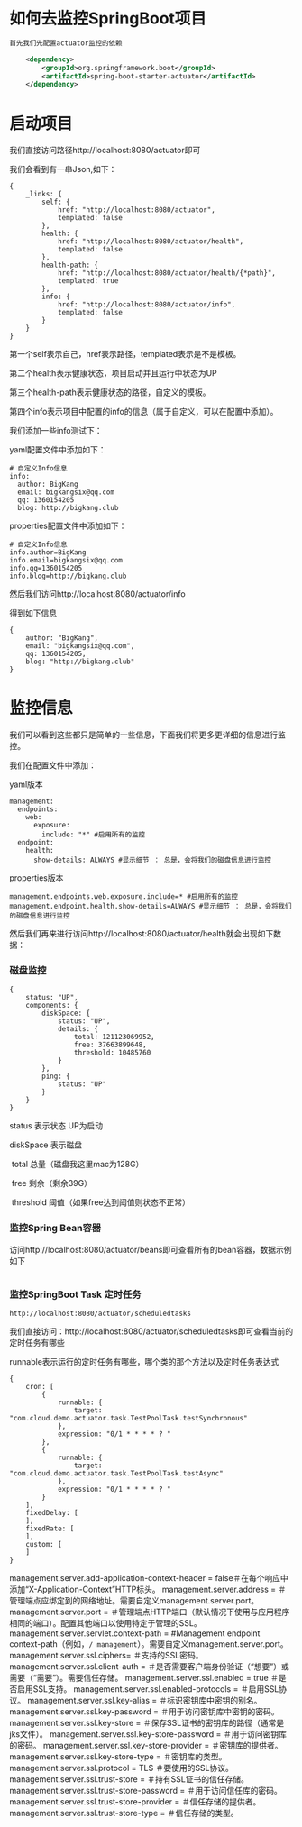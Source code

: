 # 如何去监控SpringBoot项目

```xml
首先我们先配置actuator监控的依赖

	<dependency>
        <groupId>org.springframework.boot</groupId>
        <artifactId>spring-boot-starter-actuator</artifactId>
    </dependency>
```

# 启动项目

我们直接访问路径http://localhost:8080/actuator即可

我们会看到有一串Json,如下：

```
{
	_links: {
		self: {
			href: "http://localhost:8080/actuator",
			templated: false
		},
		health: {
			href: "http://localhost:8080/actuator/health",
			templated: false
		},
		health-path: {
			href: "http://localhost:8080/actuator/health/{*path}",
			templated: true
		},
		info: {
			href: "http://localhost:8080/actuator/info",
			templated: false
		}
	}
}
```

第一个self表示自己，href表示路径，templated表示是不是模板。

第二个health表示健康状态，项目启动并且运行中状态为UP

第三个health-path表示健康状态的路径，自定义的模板。

第四个info表示项目中配置的info的信息（属于自定义，可以在配置中添加）。

我们添加一些info测试下：

yaml配置文件中添加如下：

```properties
# 自定义Info信息
info:
  author: BigKang
  email: bigkangsix@qq.com
  qq: 1360154205
  blog: http://bigkang.club
```

properties配置文件中添加如下：

```properties
# 自定义Info信息
info.author=BigKang
info.email=bigkangsix@qq.com
info.qq=1360154205
info.blog=http://bigkang.club
```

然后我们访问http://localhost:8080/actuator/info

得到如下信息

```properties
{
	author: "BigKang",
	email: "bigkangsix@qq.com",
	qq: 1360154205,
	blog: "http://bigkang.club"
}
```

# 监控信息

我们可以看到这些都只是简单的一些信息，下面我们将更多更详细的信息进行监控。

我们在配置文件中添加：

yaml版本

```properties
management:
  endpoints:
    web:
      exposure:
        include: "*" #启用所有的监控
  endpoint:
    health:
      show-details: ALWAYS #显示细节 ： 总是，会将我们的磁盘信息进行监控
```

properties版本

```properties
management.endpoints.web.exposure.include=* #启用所有的监控
management.endpoint.health.show-details=ALWAYS #显示细节 ： 总是，会将我们的磁盘信息进行监控
```

然后我们再来进行访问http://localhost:8080/actuator/health就会出现如下数据：

### 磁盘监控

```properties
{
	status: "UP",
	components: {
		diskSpace: {
			status: "UP",
			details: {
				total: 121123069952,
				free: 37663899648,
				threshold: 10485760
			}
		},
		ping: {
			status: "UP"
		}
	}
}
```

status   		表示状态	UP为启动

diskSpace	表示磁盘	

​			total						总量（磁盘我这里mac为128G）

​			free						 剩余（剩余39G）

​			threshold   			阈值（如果free达到阈值则状态不正常）

### 监控Spring Bean容器

访问http://localhost:8080/actuator/beans即可查看所有的bean容器，数据示例如下

```

```



### 监控SpringBoot Task 定时任务

```
http://localhost:8080/actuator/scheduledtasks
```

我们直接访问：http://localhost:8080/actuator/scheduledtasks即可查看当前的定时任务有哪些

runnable表示运行的定时任务有哪些，哪个类的那个方法以及定时任务表达式

```
{
	cron: [
		{
			runnable: {
				target: "com.cloud.demo.actuator.task.TestPoolTask.testSynchronous"
			},
			expression: "0/1 * * * * ? "
		},
		{
			runnable: {
				target: "com.cloud.demo.actuator.task.TestPoolTask.testAsync"
			},
			expression: "0/1 * * * * ? "
		}
	],
	fixedDelay: [
	],
	fixedRate: [	
	],
	custom: [
	]
}
```



management.server.add-application-context-header = false＃在每个响应中添加“X-Application-Context”HTTP标头。
management.server.address =               		＃管理端点应绑定到的网络地址。需要自定义management.server.port。
management.server.port =                                ＃管理端点HTTP端口（默认情况下使用与应用程序相同的端口）。配置其他端口以使用特定于管理的SSL。
management.server.servlet.context-path = 		#Management endpoint context-path（例如，`/ management`）。需要自定义management.server.port。
management.server.ssl.ciphers=                       	＃支持的SSL密码。
management.server.ssl.client-auth =                   	＃是否需要客户端身份验证（“想要”）或需要（“需要”）。需要信任存储。
management.server.ssl.enabled = true                  	＃是否启用SSL支持。
management.server.ssl.enabled-protocols =            	＃启用SSL协议。
management.server.ssl.key-alias =                    	＃标识密钥库中密钥的别名。
management.server.ssl.key-password =                 	＃用于访问密钥库中密钥的密码。
management.server.ssl.key-store =                    	＃保存SSL证书的密钥库的路径（通常是jks文件）。
management.server.ssl.key-store-password =          	＃用于访问密钥库的密码。
management.server.ssl.key-store-provider =         	＃密钥库的提供者。
management.server.ssl.key-store-type =            	＃密钥库的类型。
management.server.ssl.protocol = TLS                  	＃要使用的SSL协议。
management.server.ssl.trust-store =              	＃持有SSL证书的信任存储。
management.server.ssl.trust-store-password =      	＃用于访问信任库的密码。
management.server.ssl.trust-store-provider =         	＃信任存储的提供者。
management.server.ssl.trust-store-type =              	＃信任存储的类型。
